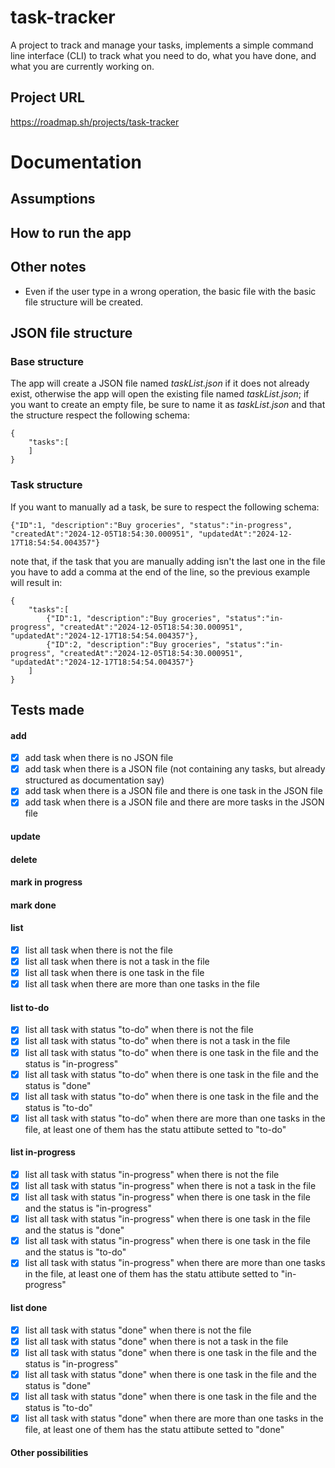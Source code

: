 # task-tracker
A project to track and manage your tasks, implements a simple command line interface (CLI) to track what you need to do, what you have done, and what you are currently working on.

## Project URL
https://roadmap.sh/projects/task-tracker

# Documentation

## Assumptions

## How to run the app

## Other notes
- Even if the user type in a wrong operation, the basic file with the basic file structure will be created.

## JSON file structure
### Base structure
The app will create a JSON file named *taskList.json* if it does not already exist, otherwise the app will open the existing file named *taskList.json*; if you want to create an empty file, be sure to name it as *taskList.json* and that the structure respect the following schema:
```
{
    "tasks":[
    ]
}
```
### Task structure
If you want to manually ad a task, be sure to respect the following schema:
```
{"ID":1, "description":"Buy groceries", "status":"in-progress", "createdAt":"2024-12-05T18:54:30.000951", "updatedAt":"2024-12-17T18:54:54.004357"}
```
note that, if the task that you are manually adding isn't the last one in the file you have to add a comma at the end of the line, so the previous example will result in:
```
{
    "tasks":[
        {"ID":1, "description":"Buy groceries", "status":"in-progress", "createdAt":"2024-12-05T18:54:30.000951", "updatedAt":"2024-12-17T18:54:54.004357"},
        {"ID":2, "description":"Buy groceries", "status":"in-progress", "createdAt":"2024-12-05T18:54:30.000951", "updatedAt":"2024-12-17T18:54:54.004357"}
    ]
}
```
## Tests made
#### add
- [x] add task when there is no JSON file
- [x] add task when there is a JSON file (not containing any tasks, but already structured as documentation say)
- [x] add task when there is a JSON file and there is one task in the JSON file
- [x] add task when there is a JSON file and there are more tasks in the JSON file
#### update
#### delete
#### mark in progress
#### mark done
#### list
- [x] list all task when there is not the file
- [x] list all task when there is not a task in the file
- [x] list all task when there is one task in the file
- [x] list all task when there are more than one tasks in the file
#### list to-do
- [x] list all task with status "to-do" when there is not the file
- [x] list all task with status "to-do" when there is not a task in the file
- [x] list all task with status "to-do" when there is one task in the file and the status is "in-progress"
- [x] list all task with status "to-do" when there is one task in the file and the status is "done"
- [x] list all task with status "to-do" when there is one task in the file and the status is "to-do"
- [x] list all task with status "to-do" when there are more than one tasks in the file, at least one of them has the statu attibute setted to "to-do"
#### list in-progress
- [x] list all task with status "in-progress" when there is not the file
- [x] list all task with status "in-progress" when there is not a task in the file
- [x] list all task with status "in-progress" when there is one task in the file and the status is "in-progress"
- [x] list all task with status "in-progress" when there is one task in the file and the status is "done"
- [x] list all task with status "in-progress" when there is one task in the file and the status is "to-do"
- [x] list all task with status "in-progress" when there are more than one tasks in the file, at least one of them has the statu attibute setted to "in-progress"
#### list done
- [x] list all task with status "done" when there is not the file
- [x] list all task with status "done" when there is not a task in the file
- [x] list all task with status "done" when there is one task in the file and the status is "in-progress"
- [x] list all task with status "done" when there is one task in the file and the status is "done"
- [x] list all task with status "done" when there is one task in the file and the status is "to-do"
- [x] list all task with status "done" when there are more than one tasks in the file, at least one of them has the statu attibute setted to "done"
#### Other possibilities
